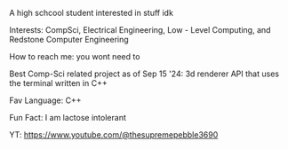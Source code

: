 A high schcool student interested in stuff idk

Interests: CompSci, Electrical Engineering, Low - Level Computing, and Redstone Computer Engineering

How to reach me: you wont need to

Best Comp-Sci related project as of Sep 15 '24: 3d renderer API that uses the terminal written in C++

Fav Language: C++

Fun Fact: I am lactose intolerant

YT: https://www.youtube.com/@thesupremepebble3690

<!---
thewhynow/thewhynow is a ✨ special ✨ repository because its `README.md` (this file) appears on your GitHub profile.
You can click the Preview link to take a look at your changes.
--->
